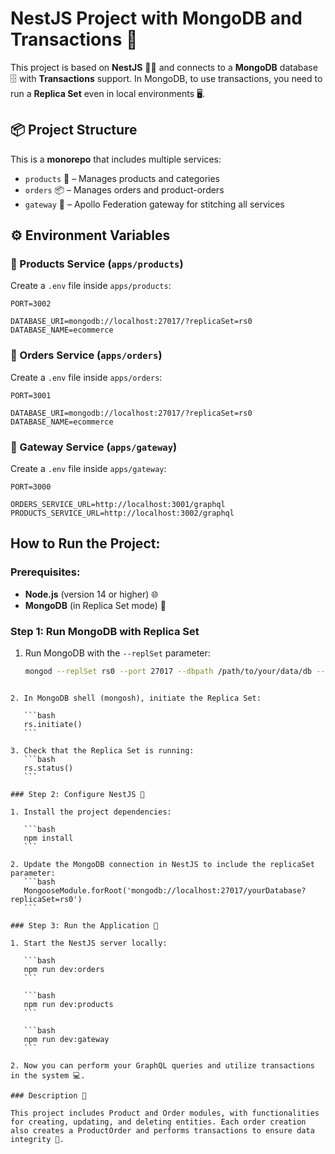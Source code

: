 # NestJS Project with MongoDB and Transactions 🚀

This project is based on **NestJS** 🐱‍🏍 and connects to a **MongoDB** database 🗄️ with **Transactions** support. In MongoDB, to use transactions, you need to run a **Replica Set** even in local environments 🖥️.

## 📦 Project Structure

This is a **monorepo** that includes multiple services:

- `products` 🛒 – Manages products and categories
- `orders` 📦 – Manages orders and product-orders
- `gateway` 🌉 – Apollo Federation gateway for stitching all services

## ⚙️ Environment Variables

### 🔹 Products Service (`apps/products`)

Create a `.env` file inside `apps/products`:

```env
PORT=3002

DATABASE_URI=mongodb://localhost:27017/?replicaSet=rs0
DATABASE_NAME=ecommerce
```

### 🔹 Orders Service (`apps/orders`)

Create a `.env` file inside `apps/orders`:

```env
PORT=3001

DATABASE_URI=mongodb://localhost:27017/?replicaSet=rs0
DATABASE_NAME=ecommerce
```

### 🔹 Gateway Service (`apps/gateway`)

Create a `.env` file inside `apps/gateway`:

```env
PORT=3000

ORDERS_SERVICE_URL=http://localhost:3001/graphql
PRODUCTS_SERVICE_URL=http://localhost:3002/graphql
```

## How to Run the Project:

### Prerequisites:

- **Node.js** (version 14 or higher) 🌐
- **MongoDB** (in Replica Set mode) 🔧

### Step 1: Run MongoDB with Replica Set

1. Run MongoDB with the `--replSet` parameter:

   ```bash
   mongod --replSet rs0 --port 27017 --dbpath /path/to/your/data/db --bind_ip 127.0.0.1
   ```

````

2. In MongoDB shell (mongosh), initiate the Replica Set:

   ```bash
   rs.initiate()
   ```

3. Check that the Replica Set is running:
   ```bash
   rs.status()
   ```

### Step 2: Configure NestJS 🔧

1. Install the project dependencies:

   ```bash
   npm install
   ```

2. Update the MongoDB connection in NestJS to include the replicaSet parameter:
   ```bash
   MongooseModule.forRoot('mongodb://localhost:27017/yourDatabase?replicaSet=rs0')
   ```

### Step 3: Run the Application 🚀

1. Start the NestJS server locally:

   ```bash
   npm run dev:orders
   ```

   ```bash
   npm run dev:products
   ```

   ```bash
   npm run dev:gateway
   ```

2. Now you can perform your GraphQL queries and utilize transactions in the system 💻.

### Description 📜

This project includes Product and Order modules, with functionalities for creating, updating, and deleting entities. Each order creation also creates a ProductOrder and performs transactions to ensure data integrity 💪.
````
